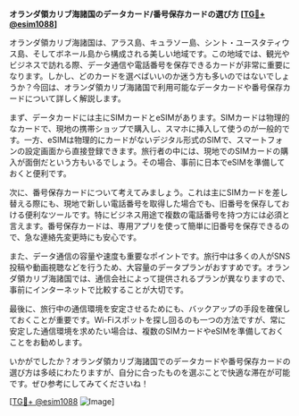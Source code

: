 **オランダ領カリブ海諸国のデータカード/番号保存カードの選び方 [[TG💪+ @esim1088](https://t.me/s/esim1088)]**

オランダ領カリブ海諸国は、アラス島、キュラソー島、シント・ユースタティウス島、そしてボネール島から構成される美しい地域です。この地域では、観光やビジネスで訪れる際、データ通信や電話番号を保存できるカードが非常に重要になります。しかし、どのカードを選べばいいのか迷う方も多いのではないでしょうか？今回は、オランダ領カリブ海諸国で利用可能なデータカードや番号保存カードについて詳しく解説します。

まず、データカードには主にSIMカードとeSIMがあります。SIMカードは物理的なカードで、現地の携帯ショップで購入し、スマホに挿入して使うのが一般的です。一方、eSIMは物理的にカードがないデジタル形式のSIMで、スマートフォンの設定画面から直接登録できます。旅行者の中には、現地でのSIMカードの購入が面倒だという方もいるでしょう。その場合、事前に日本でeSIMを準備しておくと便利です。

次に、番号保存カードについて考えてみましょう。これは主にSIMカードを差し替える際にも、現地で新しい電話番号を取得した場合でも、旧番号を保存しておける便利なツールです。特にビジネス用途で複数の電話番号を持つ方には必須と言えます。番号保存カードは、専用アプリを使って簡単に旧番号を保存できるので、急な連絡先変更時にも安心です。

また、データ通信の容量や速度も重要なポイントです。旅行中は多くの人がSNS投稿や動画視聴などを行うため、大容量のデータプランがおすすめです。オランダ領カリブ海諸国では、通信会社によって提供されるプランが異なりますので、事前にインターネットで比較することが大切です。

最後に、旅行中の通信環境を安定させるためにも、バックアップの手段を確保しておくことが重要です。Wi-Fiスポットを探し回るのも一つの方法ですが、常に安定した通信環境を求めたい場合は、複数のSIMカードやeSIMを準備しておくことをお勧めします。

いかがでしたか？オランダ領カリブ海諸国でのデータカードや番号保存カードの選び方は多岐にわたりますが、自分に合ったものを選ぶことで快適な滞在が可能です。ぜひ参考にしてみてくださいね！

[[TG💪+ @esim1088](https://t.me/s/esim1088) ![Image](https://i.postimg.cc/Y0z9fWf4/image.png)]